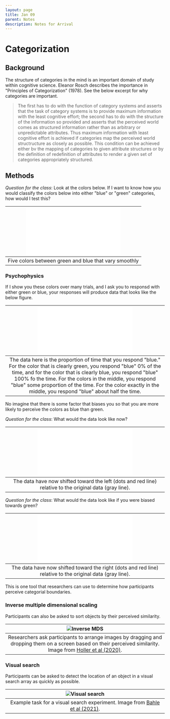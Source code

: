 ```yaml
---
layout: page
title: Jan 09
parent: Notes
description: Notes for Arrival
---
```


# Categorization

## Background 

The structure of categories in the mind is an important domain of study within cognitive science.  Eleanor Rosch describes the importance in "Principles of Categorization" (1978). See the below excerpt for why categories are important. 

> The first has to do with the function of category systems and asserts that the task of category systems is to provide maximum information with the least cognitive effort; the second has to do with the structure of the information so provided and asserts that the perceived world comes as structured information rather than as arbitrary or unpredictable attributes. Thus maximum information with least cognitive effort is achieved if categories map the perceived world structructure as closely as possible. This condition can be achieved either bv the mapping of categories to given attribute structures or by the definition of redefinition of attributes to render a given set of categories appropriately structured.

## Methods

*Question for the class*: Look at the colors below. If I want to know how you would classify the colors below into either "blue" or "green" categories, how would I test this?  

| ![Colors](../../assets/images/cmap.pdf) |
|:--:|
| Five colors between green and blue that vary smoothly | 

### Psychophysics

If I show you these colors over many trials, and I ask you to responsd with either green or blue, your responses will produce data that looks like the below figure. 

| ![Psychometric function](../../assets/images/psychometric_function.pdf) |
|:--:|
| The data here is the proportion of time that you respond "blue." For the color that is clearly green, you respond "blue" 0% of the time, and for the color that is clearly blue, you respond "blue" 100% fo the time. For the colors in the middle, you respond "blue" some proportion of the time. For the color exactly in the middle, you respond "blue" about half the time. | 

No imagine that there is some factor that biases you so that you are more likely to perceive the colors as blue than green. 

*Question for the class*: What would the data look like now? 

 | ![Psychometric function](../../assets/images/psychometric_function_left.pdf) |
|:--:|
| The data have now shifted toward the left (dots and red line) relative to the original data (gray line). |

*Question for the class*: What would the data look like if you were biased towards green? 

| ![Psychometric function](../../assets/images/psychometric_function_right.pdf) |
|:--:|
| The data have now shifted toward the right (dots and red line) relative to the original data (gray line). |

This is one tool that researchers can use to determine how participants perceive categorial boundaries. 

### Inverse multiple dimensional scaling

Participants can also be asked to sort objects by their perceived similarity.

| ![Inverse MDS](../../assets/images/inverse_mds.jpg) |
|:--:|
| Researchers ask participants to arrange images by dragging and dropping them on a screen based on their perceived similarity. Image from [Holler et al (2020)](https://www.nature.com/articles/s41598-020-61447-8). |

### Visual search 

Participants can be asked to detect the location of an object in a visual search array as quickly as possible.

| ![Visual search](../../assets/images/visual_search.png) |
|:--:|
| Example task for a visual search experiment. Image from [Bahle et al (2021)](https://psycnet.apa.org/doiLanding?doi=10.1037%2Fxge0001059). |

